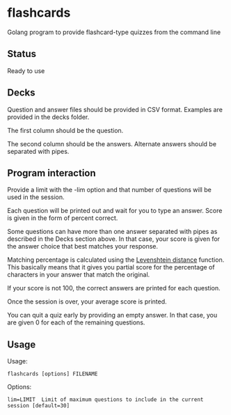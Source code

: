 # flashcards
Golang program to provide flashcard-type quizzes from the command line

## Status
Ready to use

## Decks
Question and answer files should be provided in CSV format. Examples are provided in the decks folder.

The first column should be the question.

The second column should be the answers. Alternate answers should be separated with pipes.

## Program interaction
Provide a limit with the -lim option and that number of questions will be used in the session.

Each question will be printed out and wait for you to type an answer. Score is given in the form of percent correct.

Some questions can have more than one answer separated with pipes as described in the Decks section above. In that
case, your score is given for the answer choice that best matches your response.

Matching percentage is calculated using the [Levenshtein distance](https://en.wikipedia.org/wiki/Levenshtein_distance)
function. This basically means that it gives you partial score for the percentage of characters in your answer that
match the original.

If your score is not 100, the correct answers are printed for each question.

Once the session is over, your average score is printed.

You can quit a quiz early by providing an empty answer. In that case, you are given 0 for each of the remaining
questions.

## Usage
Usage:

    flashcards [options] FILENAME

Options:

    lim=LIMIT  Limit of maximum questions to include in the current session [default=30]
